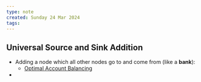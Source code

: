 ```yaml
---
type: note
created: Sunday 24 Mar 2024
tags: 
---
```

## Universal Source and Sink Addition
- Adding a node which all other nodes go to and come from (like a **bank**):
	- [Optimal Account Balancing](https://leetcode.com/problems/optimal-account-balancing/)
- 